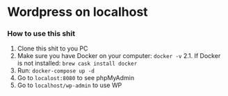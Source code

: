 # Wordpress on localhost

### How to use this shit

1. Clone this shit to you PC
2. Make sure you have Docker on your computer: `docker -v`
2.1. If Docker is not installed: `brew cask install docker`
3. Run: `docker-compose up -d`
4. Go to `localost:8080` to see phpMyAdmin
5. Go to `localhost/wp-admin` to use WP